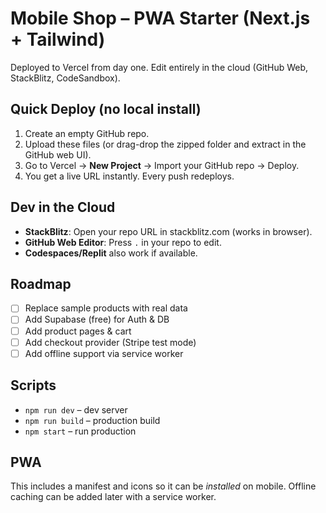 # Mobile Shop – PWA Starter (Next.js + Tailwind)

Deployed to Vercel from day one. Edit entirely in the cloud (GitHub Web, StackBlitz, CodeSandbox).

## Quick Deploy (no local install)

1. Create an empty GitHub repo.
2. Upload these files (or drag-drop the zipped folder and extract in the GitHub web UI).
3. Go to Vercel → **New Project** → Import your GitHub repo → Deploy.
4. You get a live URL instantly. Every push redeploys.

## Dev in the Cloud
- **StackBlitz**: Open your repo URL in stackblitz.com (works in browser).
- **GitHub Web Editor**: Press `.` in your repo to edit.
- **Codespaces/Replit** also work if available.

## Roadmap
- [ ] Replace sample products with real data
- [ ] Add Supabase (free) for Auth & DB
- [ ] Add product pages & cart
- [ ] Add checkout provider (Stripe test mode)
- [ ] Add offline support via service worker

## Scripts
- `npm run dev` – dev server
- `npm run build` – production build
- `npm start` – run production

## PWA
This includes a manifest and icons so it can be *installed* on mobile. Offline caching can be added later with a service worker.

